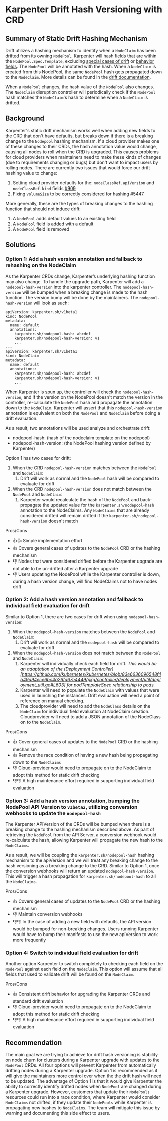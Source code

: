 # Karpenter Drift Hash Versioning with CRD

## Summary of Static Drift Hashing Mechanism

Drift utilizes a hashing mechanism to identify when a `NodeClaim` has been drifted from its owning `NodePool`. Karpenter will hash fields that are within the `NodePool.Spec.Template`, excluding [special cases of drift](https://karpenter.sh/docs/concepts/disruption/#special-cases-on-drift) or [behavior fields](https://karpenter.sh/docs/concepts/disruption/#behavioral-fields). The `NodePool` will be annotated with the hash. When a `NodeClaim` is created from this NodePool, the same `NodePool` hash gets propagated down to the `NodeClaim`. More details can be found in the [drift documentation](https://karpenter.sh/docs/concepts/disruption/#drift). 

When a `NodePool` changes, the hash value of the `NodePool` also changes. The `NodeClaim` disruption controller will periodically check if the `NodePool` hash matches the `NodeClaim`'s hash to determine when a `NodeClaim` is drifted.

## Background

Karpenter's static drift mechanism works well when adding new fields to the CRD that don't have defaults, but breaks down if there is a breaking change to the `Nodepool` hashing mechanism. If a cloud provider makes one of these changes to their CRDs, the hash annotation value would change, causing all nodes to roll when the CRD is upgraded. This causes problems for cloud providers when maintainers need to make these kinds of changes (due to requirements changing or bugs) but don't want to impact users by rolling nodes. There are currently two issues that would force our drift hashing value to change:

1. Setting cloud provider defaults for the: `nodeClassRef.apiVersion` and `nodeClassRef.kind` fields [#909](https://github.com/kubernetes-sigs/karpenter/issues/909)
2. Fixing `volumeSize` to be correctly considered for hashing [#5447](https://github.com/aws/karpenter-provider-aws/issues/5447)

More generally, these are the types of breaking changes to the hashing function that should not induce drift:

1. A `NodePool` adds default values to an existing field
2. A `NodePool` field is added with a default
3. A `NodePool` field is removed

## Solutions

### Option 1: Add a hash version annotation and fallback to rehashing on the NodeClaim 

As the Karpenter CRDs change, Karpenter’s underlying hashing function may also change. To handle the upgrade path, Karpenter will add a `nodepool-hash-version` into the karpenter controller. The `nodepool-hash-version` will be bumped when a breaking change is made to the hash function. The version bump will be done by the maintainers. The `nodepool-hash-version` will look as such:

```
apiVersion: karpenter.sh/v1beta1
kind: NodePool
metadata:
  name: default
  annotations: 
    karpenter.sh/nodepool-hash: abcdef
    karpenter.sh/nodepool-hash-version: v1
    ...
---
apiVersion: karpenter.sh/v1beta1
kind: NodeClaim 
metadata:
  name: default
  annotations: 
    karpenter.sh/nodepool-hash: abcdef
    karpenter.sh/nodepool-hash-version: v1
    ...
```

When Karpenter is spun up, the controller will check the `nodepool-hash-version`, and if the version on the NodePool doesn't match the version in the controller, re-calculate the `NodePool` hash and propagate the annotation down to the `NodeClaim`. Karpenter will assert that this `nodepool-hash-version` annotation is equivalent on both the `NodePool` and `NodeClaim` before doing a drift evaluation. 

As a result, two annotations will be used analyze and orchestrate drift: 

* nodepool-hash: (hash of the nodeclaim template on the nodepool)
* nodepool-hash-version: (the NodePool hashing version defined by Karpenter)

Option 1 has two cases for drift:

1. When the CRD `nodepool-hash-version` matches between the `NodePool` and `NodeClaim`:
    1. Drift will work as normal and the `NodePool` hash will be compared to evaluate for drift 
2. When the CRD `nodepool-hash-version` does not match between the `NodePool` and `NodeClaim`:
    1. Karpenter would recalculate the hash of the `NodePool` and back-propagate the updated value for the `karpenter.sh/nodepool-hash` annotation to the NodeClaims. Any `NodeClaims` that are already considered drifted will remain drifted if the `karpenter.sh/nodepool-hash-version` doesn't match

Pros/Cons

- 👍👍 Simple implementation effort 
- 👍 Covers general cases of updates to the `NodePool` CRD or the hashing mechanism
- 👎 Nodes that were considered drifted before the Karpenter upgrade are not able to be un-drifted after a Karpenter upgrade 
- 👎 Users updating the NodePool while the Karpenter controller is down, during a hash version change, will find NodeClaims not to have nodes drift.

### Option 2: Add a hash version annotation and fallback to individual field evaluation for drift

Similar to Option 1, there are two cases for drift when using `nodepool-hash-version`:

1. When the `nodepool-hash-version` matches between the `NodePool` and `NodeClaim`:
    1. Drift will work as normal and the `nodepool-hash` will be compared to evaluate for drift 
2. When the `nodepool-hash-version` does not match between the `NodePool` and `NodeClaim`:
    1. Karpenter will individually check each field for drift. *This would be an adaptation of the (Deployment Controller)[https://github.com/kubernetes/kubernetes/blob/83e6636096548f4b49a94ece6bc4a26fd67e4449/pkg/controller/deployment/util/deployment_util.go#L603] for podTemplateSpec relationship to pods.*
    2. Karpenter will need to populate the `NodeClaim` with values that were used in launching the instances. Drift evaluation will need a point of reference on manual checking.
    3. The cloudprovider will need to add the `NodeClass` details on the `NodeClaim` for individual field evaluation at NodeClaim creation. Cloudprovider will need to add a JSON annotation of the NodeClass on to the `NodeClaim`.  

Pros/Cons

- 👍 Cover general cases of updates to the `NodePool` CRD or the hashing mechanism 
- 👍 Remove the race condition of having a new hash being propagating down to the `NodeClaims`
- 👎 Cloud-provider would need to propagate on to the NodeClaim to adopt this method for static drift checking 
- 👎👎 A high maintenance effort required in supporting individual field evaluation 

### Option 3: Add a hash version annotation, bumping the NodePool API Version to `v1beta2`, utilizing conversion webhooks to update the `nodepool-hash`

The Karpenter APIVersion of the CRDs will be bumped when there is a breaking change to the hashing mechanism described above. As part of retrieving the `NodePool` from the API Server, a conversion webhook would re-calculate the hash, allowing Karpenter will propagate the new hash to the `NodeClaims`.

As a result, we will be coupling the `karpenter.sh/nodepool-hash` hashing mechanism to the apiVersion and we will treat any breaking change to the hash versioning as a breaking change to the CRD. Similar to Option 1, once the conversion webhooks will return an updated `nodepool-hash-version`. This will trigger a hash propagation for `karpenter.sh/nodepool-hash` to all the `NodeClaims`.

Pros/Cons 
- 👍 Covers general cases of updates to the `NodePool` CRD or the hashing mechanism 
- 👎 Maintain conversion webhooks 
- 👎👎 In the case of adding a new field with defaults, the API version would be bumped for non-breaking changes. Users running Karpenter would have to bump their manifests to use the new apiVersion to work more frequently

### Option 4: Switch to individual field evaluation for drift

Another option Karpenter to switch completely to checking each field on the `NodePool` against each field on the `NodeClaim`. This option will assume that all fields that used to validate drift will be found on the `NodeClaim`.

Pros/Cons 

- 👍 Consistent drift behavior for upgrading the Karpenter CRDs and standard drift evaluation   
- 👎 Cloud-provider would need to propagate on to the NodeClaim to adopt this method for static drift checking 
- 👎👎 A high maintenance effort required in supporting individual field evaluation 

## Recommendation

The main goal we are trying to achieve for drift hash versioning is stability on node churn for clusters during a Karpenter upgrade with updates to the `NodePool` CRDs. All four options will prevent Karpenter from automatically drifting nodes during a Karpenter upgrade. Option 1 is recommended as it will give the maintainers more control over when the the drift hash will need to be updated. The advantage of Option 1 is that it would give Karpenter the ability to correctly identify drifted nodes when `NodePool` are changed during a Karpenter upgrade. However, customers that update their `NodePools` resources could run into a race condition, where Karpenter would consider `NodeClaims` not drifted, if they update their `NodePools` while Karpenter is propagating new hashes to `NodeClaims`. The team will mitigate this issue by warning and documenting this side effect to users.